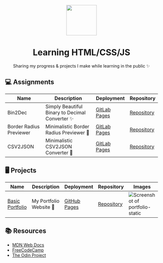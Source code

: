 <div align="center">
  <img src="https://github.com/xkrishguptaa.png" height="100px" width="100px" />
  <br />
  <h1>Learning HTML/CSS/JS </h1>
  <p>Sharing my progress & projects I make while learning in the public ✨</p>
</div>

## 💻 Assignments

| Name | Description | Deployment | Repository |
| ---- | ----------- | ---- | ---------- |
| Bin2Dec | Simply Beautiful Binary to Decimal Converter ✨ | [GitLab Pages](https://xkrishguptaa.gitlab.io/bin2dec) | [Repository](https://gitlab.com/xkrishguptaa/bin2dec) |
| Border Radius Previewer | Minimalistic Border Radius Previewer 💄 | [GitLab Pages](https://xkrishguptaa.gitlab.io/border-radius-previewer) | [Repository](https://gitlab.com/xkrishguptaa/border-radius-previewer) |
| CSV2JSON | Minimalistic CSV2JSON Converter 🎨 | [GitLab Pages](https://xkrishguptaa.gitlab.io/csv2json) | [Repository](https://gitlab.com/xkrishguptaa/csv2json) |

## 🖥️ Projects

| Name | Description | Deployment | Repository | Images |
| ---- | ----------- | ---- | ---------- | ------ |
| [Basic Portfolio](https://xkrishguptaa.github.io/portfolio-static) | My Portfolio Website 📃 | [GitHub Pages](https://xkrishguptaa.github.io/portfolio-static) | [Repository](https://github.com/xkrishguptaa/portfolio-static) | ![Screenshot of portfolio-static](https://github.com/xkrishguptaa/portfolio-static/raw/main/assets/screenshots/desktop.png)

## 📚 Resources

- [MDN Web Docs](https://developer.mozilla.org/en-US/docs/Web)
- [FreeCodeCamp](https://www.freecodecamp.org/learn)
- [The Odin Project](https://www.theodinproject.com/paths/foundations/courses/foundations)
